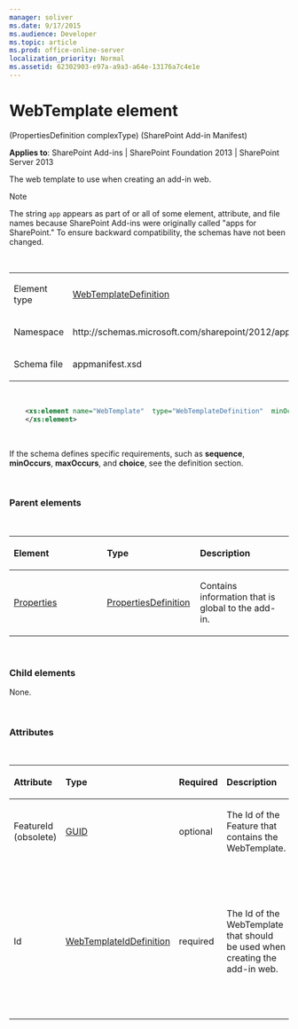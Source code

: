 ```yaml
---
manager: soliver
ms.date: 9/17/2015
ms.audience: Developer
ms.topic: article
ms.prod: office-online-server
localization_priority: Normal
ms.assetid: 62302903-e97a-a9a3-a64e-13176a7c4e1e
---
```


# WebTemplate element 

(PropertiesDefinition complexType) (SharePoint Add-in Manifest)

**Applies to**: SharePoint Add-ins | SharePoint Foundation 2013 | SharePoint Server 2013

The web template to use when creating an add-in web.

> [!NOTE] 
> The string `app` appears as part of or all of some element, attribute, and file names because SharePoint Add-ins were originally called "apps for SharePoint." To ensure backward compatibility, the schemas have not been changed.

<br/>

<table>
<colgroup>
<col width="50%" />
<col width="50%" />
</colgroup>
<tbody>
<tr class="odd">
<td align="left"><p><span class="label">Element type</span></p></td>
<td align="left"><p><a href="webtemplatedefinition-complextype-sharepoint-add-in-manifest.md">WebTemplateDefinition</a></p></td>
</tr>
<tr class="even">
<td align="left"><p><span class="label">Namespace</span></p></td>
<td align="left"><p>http://schemas.microsoft.com/sharepoint/2012/app/manifest</p></td>
</tr>
<tr class="odd">
<td align="left"><p><span class="label">Schema file</span></p></td>
<td align="left"><p>appmanifest.xsd</p></td>
</tr>
</tbody>
</table>

<br/>

```XML 
    <xs:element name="WebTemplate"  type="WebTemplateDefinition"  minOccurs="0"  maxOccurs="1">
    </xs:element>     
```

<br/>

If the schema defines specific requirements, such as **sequence**, **minOccurs**, **maxOccurs**, and **choice**, see the definition section.

<br/>

### Parent elements

<br/>

<table>
<colgroup>
<col width="33%" />
<col width="33%" />
<col width="33%" />
</colgroup>
<thead>
<tr class="header">
<th align="left"><p>Element</p></th>
<th align="left"><p>Type</p></th>
<th align="left"><p>Description</p></th>
</tr>
</thead>
<tbody>
<tr class="odd">
<td align="left"><p><a href="properties-element-appdefinition-complextypesharepoint-add-in-manifest.md">Properties</a></p></td>
<td align="left"><p><a href="propertiesdefinition-complextype-sharepoint-add-in-manifest.md">PropertiesDefinition</a></p></td>
<td align="left"><p>Contains information that is global to the add-in.</p></td>
</tr>
</tbody>
</table>

<br/>

### Child elements

None.

<br/>

### Attributes

<br/>

<table>
<colgroup>
<col width="20%" />
<col width="20%" />
<col width="20%" />
<col width="20%" />
<col width="20%" />
</colgroup>
<thead>
<tr class="header">
<th align="left"><p>Attribute</p></th>
<th align="left"><p>Type</p></th>
<th align="left"><p>Required</p></th>
<th align="left"><p>Description</p></th>
<th align="left"><p>Possible values</p></th>
</tr>
</thead>
<tbody>
<tr class="odd">
<td align="left"><p>FeatureId (obsolete)</p></td>
<td align="left"><p><a href="guid-simpletype-sharepoint-add-in-manifest.md">GUID</a></p></td>
<td align="left"><p>optional</p></td>
<td align="left"><p>The Id of the Feature that contains the WebTemplate.</p></td>
<td align="left"><p>Obsolete. Do not use. Values of the GUID type.</p></td>
</tr>
<tr class="even">
<td align="left"><p>Id</p></td>
<td align="left"><p><a href="webtemplateiddefinition-simpletype-sharepoint-add-in-manifest.md">WebTemplateIdDefinition</a></p></td>
<td align="left"><p>required</p></td>
<td align="left"><p>The Id of the WebTemplate that should be used when creating the add-in web.</p></td>
<td align="left"><p>This type is a string of the form `{hyphenated_GUID}#web_template_name`. The hyphenated_GUID is the GUID of the add-in web Feature that contains the <span sdata="link"><a href="webtemplate-element-web-template.md">WebTemplate Element (Web Template)</a></span> that defines the site type of the add-in web.<br/>(The web_template_name is the value of the **Name** attribute of that <span sdata="link"><a href="webtemplate-element-web-template.md">WebTemplate Element (Web Template)</a>. Note that the braces `{}` and the `#` are mandatory.)<br/>The following is an example:
`<WebTemplate Id="{81dd4ae5-873b-4759-9838-4ad9c3dd2952}#MyNewSiteType" />`</p>
</td>
</tr>
</tbody>
</table>








